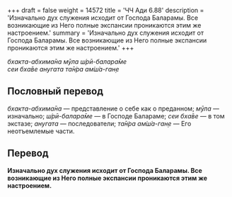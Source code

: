 +++
draft = false
weight = 14572
title = 'ЧЧ Ади 6.88'
description = 'Изначально дух служения исходит от Господа Баларамы. Все возникающие из Него полные экспансии проникаются этим же настроением.'
summary = 'Изначально дух служения исходит от Господа Баларамы. Все возникающие из Него полные экспансии проникаются этим же настроением.'
+++

_бхакта-абхима̄на мӯла ш́рӣ-балара̄ме  
сеи бха̄ве анугата та̄н̇ра ам̇ш́а-ган̣е_

## Пословный перевод

_бхакта_\-_абхима̄на_ — представление о себе как о преданном; _мӯла_ — изначально; _ш́рӣ_\-_балара̄ме_ — в Господе Балараме; _сеи_ _бха̄ве_ — в том экстазе; _анугата_ — последователи; _та̄н̇ра_ _ам̇ш́а_\-_ган̣е_ — Его неотъемлемые части.

## Перевод

**Изначально дух служения исходит от Господа Баларамы. Все возникающие из Него полные экспансии проникаются этим же настроением.**
